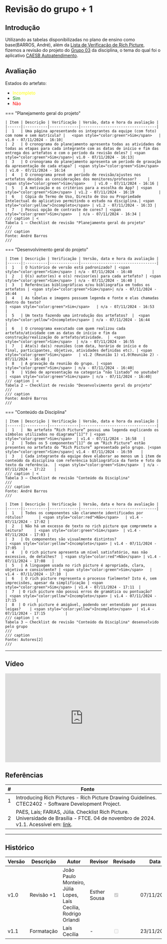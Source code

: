 # Revisão do grupo + 1

## Introdução

Utilizando as tabelas disponibilizadas no plano de ensino como base(BARROS, André), além da [Lista de Verificação de Rich Picture](./Checklist%20Rich%20Picture.md), fizemos a revisão do projeto do [Grupo 03](https://github.com/Requisitos-de-Software/2024.2-CAESB-Autoatendimento) da disciplina, o tema do qual foi o aplicativo [CAESB Autoatendimento](https://play.google.com/store/apps/details?id=br.gov.df.caesb.mobile&hl=pt_BR. ).


## Avaliação
Estados do artefato:

* <span style="color:yellow">Incompleto</span>
* <span style="color:green">Sim</span>
* <span style="color:red">Não</span>

=== "Planejamento geral do projeto"

    | Item | Descrição | Verificação | Versão, data e hora da avaliação |
    |------|:----------|-------------|----------------------------------|
    |  1   | Uma página apresentando os integrantes da equipe (com foto) com nome e sem matrícula? |   <span style="color:green">Sim</span>   | v1.0 - 07/11/2024 - 16:10|
    |  2   | O cronograma do planejamento apresenta todas as atividades de todas as etapas para cada integrante com as datas de início e fim das entrega dos artefatos e com o período da revisão deles? | <span style="color:green">Sim</span>| v1.0 - 07/11/2024 - 16:13|
    |  3   | O cronograma do planejamento apresenta um período de gravação da apresentação de cada etapa? | <span style="color:green">Sim</span> | v1.0 - 07/11/2024 - 16:14        |
    |  4   | O cronograma prevê um período de revisão/ajustes nos artefatos devidos as considerações dos monitores/professor?     | <span style="color:green">Sim</span>    | v1.0 - 07/11/2024 - 16:16 |
    |  5   | A motivação e os critérios para a escolha do App? | <span style="color:green">Sim</span> | v1.2 - 07/11/2024 - 16:19           |
    |  6   | Cópia do Termo de Uso, Direito de Uso ou Propriedade Intelectual do aplicativo permitindo o estudo na disciplina.| <span style="color:yellow">Incompleto</span> | v1.2 - 07/11/2024 - 16:33 |
    |  7   | Possui opção de contraste de cores? | <span style="color:green">Sim</span>   | n/a - 07/11/2024 - 16:34 |
    /// caption | <
    Tabela 1 — Checklist de revisão "Planejamento geral do projeto"
    ///
    /// caption
    Fonte: André Barros
    ///

=== "Desenvolvimento geral do projeto"

    | Item | Descrição | Verificação | Versão, data e hora da avaliação |
    |------|:----------|-------------|----------------------------------|
    |  1   | O histórico de versão está padronizado? | <span style="color:green">Sim</span> | n/a - 07/11/2024 - 16:40         |
    |  2   | O(s) autor(es) e o(s) revisor(es) para cada artefato? | <span style="color:green">Sim</span> | n/a - 07/11/2024 - 16:40 |
    |  3   | Referências bibliográficas e/ou bibliografia em todos os artefatos | <span style="color:green">Sim</span>| n/a - 07/11/2024 - 16:44        |
    |  4   | As tabelas e imagens possuem legenda e fonte e elas chamadas dentro do texto?                                                      | <span style="color:green">Sim</span>   | n/a - 07/11/2024 - 16:53    |
    |  5   | Um texto fazendo uma introdução dos artefatos?  |  <span style="color:yellow">Incompleto</span> | n/a - 07/11/2024 - 16:44        |
    |  6   | O cronograma executado com quem realizou cada artefato/atividade com as datas de início e fim da construção/realização do artefato/atividade.  |  <span style="color:green">Sim</span>  | n/a - 07/11/2024 - 16:55
    |  7   | Ata(s) da(s) reuniões (com data, horário de início e do final, participantes, objetivo, atividades definidas etc). | <span style="color:green">Sim</span>   | v1.2 (Reunião 1) v1.0(Reunião 2) - 07/11/2024 - 16:48 |
    |  8   | A gravação da reunião do grupo. | <span style="color:green">Sim</span> | n/a - 07/11/2024 - 16:40|
    |  9   | Vídeo de apresentação na categoria “não listado” no youtube? | <span style="color:green">Sim</span> | n/a - 07/11/2024 - 16:40|
    /// caption | <
    Tabela 2 — Checklist de revisão "Desenvolvimento geral do projeto"
    ///
    /// caption
    Fonte: André Barros
    ///

=== "Conteúdo da Disciplina"

    | Item | Descrição | Verificação | Versão, data e hora da avaliação |
    |------|:----------|-------------|----------------------------------|
    |  1   |  No artefato “Rich Picture” possui uma legenda explicando os símbolos utilizados no diagrama^[1]^? | <span style="color:green">Sim</span>  | v1.4 - 07/11/2024 - 16:58   |
    |  2   | Todos os 5 componentes^[1]^ de um “Rich Picture” estão presentes no artefato do “Rich Picture” apresentado pelo grupo. |<span style="color:green">Sim</span>| v1.4 - 07/11/2024 - 16:59    |
    |  3   | Cada integrante da equipe deve elaborar ao menos um 1 item de conteúdo da disciplina com referência bibliográfica da fonte e foto do texto da referência.  | <span style="color:green">Sim</span>  | n/a - 07/11/2024 - 17:22    |
    /// caption | <
    Tabela 3 — Checklist de revisão "Conteúdo da Disciplina"
    ///
    /// caption
    Fonte: André Barros
    ///

    | Item | Descrição | Verificação | Versão, data e hora da avaliação |
    |------|:----------|-------------|----------------------------------|
    |  1   | Todos os componentes são claramente identificados por rótulos?       | <span style="color:red">Não</span>   | v1.4 - 07/11/2024 - 17:02 |
    |  2   | Não há um excesso de texto no rich picture que compromete a leitura?     | <span style="color:green">Sim</span>  | v1.4 - 07/11/2024 - 17:03 |
    |  3   | Os componentes são visualmente distintos?                                                | <span style="color:yellow">Incompleto</span> | v1.4 - 07/11/2024 - 17:05   |
    |  4   | O rich picture apresenta um nível satisfatório, mas não excessivo, de detalhes?  | <span style="color:red">Não</span> | v1.4 - 07/11/2024 - 17:08   |
    |  5   | A linguagem usada no rich picture é apropriada, clara, objetiva e consistente? | <span style="color:green">Sim</span>   | v1.4 - 07/11/2024 - 17:10  |
    |  6   | O rich picture representa o processo fielmente? Isto é, sem imprecisões, apesar da simplificação | <span style="color:green">Sim</span> | v1.4 - 07/11/2024 - 17:11  |
    |  7  | O rich picture não possui erros de gramática ou pontuação?       | <span style="color:yellow">Incompleto</span> | v1.4 - 07/11/2024 - 17:15       	|
    |  8  | O rich picture é amigável, podendo ser entendido por pessoas leigas?    | <span style="color:yellow">Incompleto</span>  | v1.4 - 07/11/2024 - 17:15      	|
    /// caption | <
    Tabela 3 — Checklist de revisão "Conteúdo da Disciplina" desenvolvido pelo grupo
    ///
    /// caption
    Fonte: Autores[2]
    ///
---

## Vídeo

<iframe width="500" height="285" src="https://www.youtube.com/embed/t1aVGxZBhPg" title="Requisitos de Software 2024-2 - Grupo 2 - Verificação Grupo 3 - Parte 1" frameborder="0" allow="accelerometer; autoplay; clipboard-write; encrypted-media; gyroscope; picture-in-picture; web-share" referrerpolicy="strict-origin-when-cross-origin" allowfullscreen></iframe>

## Referências

| # | Fonte |
|---|------|
| 1 | Introducing Rich Pictures - Rich Picture Drawing Guidelines. CTEC2402 - Software Development Project.|
| 2 | PAES, Laís; FARIAS, Júlia. Checklist Rich Picture. Universidade de Brasília - FTCE. 04 de novembro de 2024. v1.1. Acessível em: [link](https://requisitos-de-software.github.io/2024.2-Grupo02/Entregas/01%20-%20Planejamento/Checklist%20Rich%20Picture/). |

---

## Histórico

| Versão | Descrição              	| Autor               	| Revisor              	| Revisado | Data   	|
|--------|----------------------------|-------------------------|--------------------------|---------|------------|
| v1.0   | Revisão +1                	| João Paulo Monteiro, Júlia Lopes, Laís Cecília, Rodrigo Orlandi  	| Esther Sousa   	| <input type= "checkbox" onclick = "return false" disabled checked>| 07/11/2024 |
| v1.1   | Formatação                 | Laís Cecília            | -                        |<input type="checkbox" onclick="return false;" disabled/>        | 23/11/2024 |

